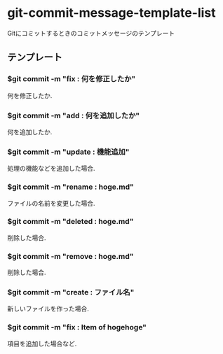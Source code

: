 # git-commit-message-template-list
Gitにコミットするときのコミットメッセージのテンプレート

## テンプレート
### $git commit -m "fix : 何を修正したか"
何を修正したか.
### $git commit -m "add : 何を追加したか"
何を追加したか.
### $git commit -m "update : 機能追加" 
処理の機能などを追加した場合.
### $git commit -m "rename : hoge.md"
ファイルの名前を変更した場合.
### $git commit -m "deleted : hoge.md"
削除した場合.
### $git commit -m "remove : hoge.md"
削除した場合.
### $git commit -m "create : ファイル名"
新しいファイルを作った場合.
### $git commit -m "fix : Item of hogehoge"
項目を追加した場合など.
